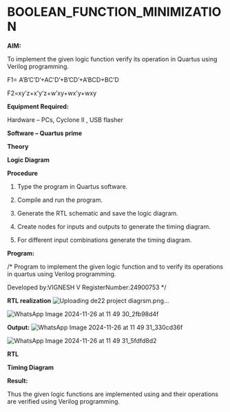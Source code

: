 # BOOLEAN_FUNCTION_MINIMIZATION

**AIM:**

To implement the given logic function verify its operation in Quartus using Verilog programming.

F1= A’B’C’D’+AC’D’+B’CD’+A’BCD+BC’D 

F2=xy’z+x’y’z+w’xy+wx’y+wxy

**Equipment Required:**

Hardware – PCs, Cyclone II , USB flasher

**Software – Quartus prime**

**Theory**

**Logic Diagram**

**Procedure**

1.	Type the program in Quartus software.

2.	Compile and run the program.

3.	Generate the RTL schematic and save the logic diagram.

4.	Create nodes for inputs and outputs to generate the timing diagram.

5.	For different input combinations generate the timing diagram.


**Program:**

/* Program to implement the given logic function and to verify its operations in quartus using Verilog programming. 

Developed by:VIGNESH V
RegisterNumber:24900753
*/


**RTL realization**
![Uploading de22 project  diagrsm.png…]()


![WhatsApp Image 2024-11-26 at 11 49 30_2fb98d4f](https://github.com/user-attachments/assets/358eec5a-20ac-4f03-8953-9ef039e91db0)




**Output:**
![WhatsApp Image 2024-11-26 at 11 49 31_330cd36f](https://github.com/user-attachments/assets/6fae658a-29ec-4e02-829a-a1d3f3c0d007)


![WhatsApp Image 2024-11-26 at 11 49 31_5fdfd8d2](https://github.com/user-attachments/assets/e503569a-48af-48c4-a374-b817ce974925)


**RTL**

**Timing Diagram**


**Result:**

Thus the given logic functions are implemented using and their operations are verified using Verilog programming.

